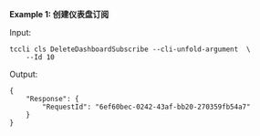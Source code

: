 **Example 1: 创建仪表盘订阅**



Input: 

```
tccli cls DeleteDashboardSubscribe --cli-unfold-argument  \
    --Id 10
```

Output: 
```
{
    "Response": {
        "RequestId": "6ef60bec-0242-43af-bb20-270359fb54a7"
    }
}
```

